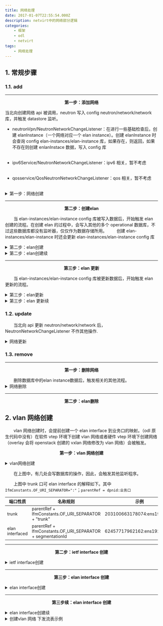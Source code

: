 ```yaml
---
title: 网络处理
date: 2017-01-07T22:55:54.000Z
description: netvirt中的网络部分逻辑
categories:
    - 框架
    - odl
    - netvirt
tags:
    - 网络处理
---  
```

  
  
##  1. 常规步骤
  
  
###  1.1. add
  
  
---
  
<p style="text-align: center;"><Strong>第一步：添加网络</Strong></p>
  
当北向创建网络 api 被调用，neutron 写入 config neutron/network/network 库，并触发 datastore 监听。
  
- neutronVpn/NeutronNetworkChangeListener：在进行一些基础检查后，创建 elanInstance（一个网络对应一个 elan instance）。创建 elanInstance 时会查询 config elan-instances/elan-instance 库，如果存在，则返回，如果不存在则创建 enlanInstace 数据，写入 config 库<br/><br/>
  
- ipv6Service/NeutronNetworkChangeListener：ipv6 相关，暂不考虑<br/><br/>
  
- qosservice/QosNeutronNetworkChangeListener：qos 相关，暂不考虑<br/><br/>
  
  
  
<details>
 <summary>第一步：网络创建</summary>
  

![](../../../../images/c34601134b04ed07944912103f1d3c990.png?0.6706295074037605)  
  
</details>
  
---
  
<p style="text-align: center;"><Strong>第二步：创建elan</Strong></p>
  
&emsp;&emsp;当 elan-instances/elan-instance config 库被写入数据后，开始触发 elan 创建的流程。在创建 elan 的过程中，会写入其他的多个 operational 数据库，不过这些数据库都没有监听器，仅仅作为数据存储所用。
&emsp;&emsp;创建 elan-instances/elan-instance 时还会更新 elan-instances/elan-instance config 库
  
  
  
<details>
 <summary>第二步：elan创建</summary>
  

![](../../../../images/c34601134b04ed07944912103f1d3c991.png?0.09479090098445275)  
  
</details>
  
  
  
<details>
 <summary>第二步：elan创建续</summary>
  

![](../../../../images/c34601134b04ed07944912103f1d3c992.png?0.5706852024214393)  
  
</details>
  
---
  
<p style="text-align: center;"><Strong>第三步：elan 更新</Strong></p>
  
&emsp;&emsp;当 elan-instances/elan-instance config 库被更新数据后，开始触发 elan 更新的流程。
  
  
  
<details>
 <summary>第三步：elan更新</summary>
  

![](../../../../images/c34601134b04ed07944912103f1d3c993.png?0.06767509568162611)  
</details>
  
<details>
 <summary>第三步：elan 更新续</summary>
  

![](../../../../images/c34601134b04ed07944912103f1d3c994.png?0.90867343169832)  
  
</details>
  
###  1.2. update
  
  
&emsp;&emsp;当北向 api 更新 neutron/network/network 后，NeutronNetworkChangeListener 不作其他操作.
  
<details>
 <summary>网络更新</summary>
  

![](../../../../images/c34601134b04ed07944912103f1d3c995.png?0.22325224359450924)  
</details>
  
###  1.3. remove
  
  
---
  
<p style="text-align: center;"><Strong>第一步：删除网络</Strong></p>
&emsp;&emsp;删除数据库中的elan instance数据后，触发相关的其他流程。
  
<details>
 <summary>网络删除</summary>
  

![](../../../../images/c34601134b04ed07944912103f1d3c996.png?0.06093478665507068)  
  
</details>
  
---
  
<p style="text-align: center;"><Strong>第二步：elan删除</Strong></p>
  
##  2. vlan 网络创建
  
  
&emsp;&emsp;vlan 网络创建时，会提前创建一个 elan interface 到业务口的映射。（odl 原生代码中没有）在软件 vtep 环境下创建 vlan 网络或者硬件 vtep 环境下创建网络（overlay 会将 openstack 创建的 vxlan 网络修改为 vlan 网络）会被触发。
  
<p style="text-align: center;"><Strong>第一步：vlan 网络创建</Strong></p>
  
<details>
 <summary>vlan网络创建</summary>
  

![](../../../../images/c34601134b04ed07944912103f1d3c997.png?0.18540546604412622)  
</details>
  
&emsp;&emsp;在上图中，有几处会写数据库的操作，因此，会触发其他监听程序。
  
&emsp;&emsp;上图中 trunk 口可 elan interface 的解释如下。其中`IfmConstants.OF_URI_SEPARATOR=":"`；`parentRef = dpnid:业务口`
  
| 端口性质        | 名称规则                                                   | 示例                         |
| --------------- | ---------------------------------------------------------- | ---------------------------- |
| trunk           | parentRef + IfmConstants.OF_URI_SEPARATOR + "trunk"        | 203100663178074:ens192:trunk |
| elan interfaced | parentRef + IfmConstants.OF_URI_SEPARATOR + segmentationId | 62457717962162:ens192:100    |
  
---
  
<p style="text-align: center;"><Strong>第二步：ietf interface 创建</Strong></p>
  
<details>
 <summary>ietf interface创建</summary>
  

![](../../../../images/c34601134b04ed07944912103f1d3c998.png?0.2682502862363676)  
  
</details>
  
---
  
<p style="text-align: center;"><Strong>第三步：elan interface 创建</Strong></p>
  
<details>
 <summary>elan interface创建</summary>
  

![](../../../../images/c34601134b04ed07944912103f1d3c999.png?0.8076382134126232)  
  
</details>
  
---
  
<p style="text-align: center;"><Strong>第三步续：elan interface 创建</Strong></p>
  
<details>
 <summary>elan interface创建续</summary>
  

![](../../../../images/c34601134b04ed07944912103f1d3c9910.png?0.8486521307059631)  
  
</details>
  
<details>
 <summary>创建vlan 网络 下发流表示例</summary>
  
 ```text
 table=0, priority=4,in_port=3,vlan_tci=0x0000/0x1fff actions=write_metadata:0x90000000001/0xffffff0000000001,goto_table:17
 table=0, priority=10,in_port=3,dl_vlan=10 actions=pop_vlan,write_metadata:0xa0000000001/0xffffff0000000001,goto_table:17
 table=17, priority=10,metadata=0xa0000000000/0xffffff0000000000 actions=load:0xa->NXM_NX_REG1[0..19], load:0x138a->NXM_NX_REG7[0..15],write_metadata:0xa0000a138a000000/0xfffffffffffffffe,goto_table:43
 table=52, priority=5,metadata=0x138a000000/0xffff000001 actions=write_actions(group:210004)
 table=52, priority=5,metadata=0x138a000001/0xffff000001 actions=write_actions(group:210003)
 table=55, priority=10,tun_id=0xa,metadata=0xa0000000000/0xfffff0000000000 actions=drop
 table=55, priority=9,tun_id=0xa actions=load:0xa00->NXM_NX_REG6[],resubmit(,220)
 table=220, priority=10,reg6=0x900,metadata=0x1/0x1 actions=drop
 table=220, priority=10,reg6=0xa00,metadata=0x1/0x1 actions=drop
 table=220, priority=9,reg6=0x900 actions=output:3
 table=220, priority=9,reg6=0xa00 actions=push_vlan:0x8100,set_field:4106->vlan_vid,output:3
 ```
 ```text
 group_id=210003,type=all
 group_id=210004,type=all,bucket=actions=group:210003,bucket=actions=load:0xa00->NXM_NX_REG6[],resubmit(,220)
 ```
  
</details>
  